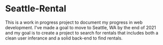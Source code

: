 # Seattle-Rental

This is a work in progress project to document my progress in web development.
I've made a goal to move to Seattle, WA by the end of 2021 and my goal is to create a project to search for rentals that includes both a clean user inferance and a solid back-end to find rentals.

